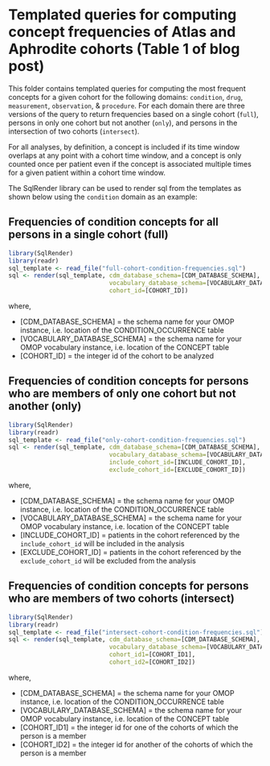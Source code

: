 # Templated queries for computing concept frequencies of Atlas and Aphrodite cohorts (Table 1 of blog post)

This folder contains templated queries for computing the most frequent concepts for a given cohort for the following domains: `condition`, `drug`, `measurement`, `observation`, & `procedure`. For each domain there are three versions of the query to return frequencies based on a single cohort (`full`), persons in only one cohort but not another (`only`), and persons in the intersection of two cohorts (`intersect`).

For all analyses, by definition, a concept is included if its time window overlaps at any point with a cohort time window, and a concept is only counted once per patient even if the concept is associated multiple times for a given patient within a cohort time window.

The SqlRender library can be used to render sql from the templates as shown below using the `condition` domain as an example:

## Frequencies of condition concepts for all persons in a single cohort (full)
```r
library(SqlRender)
library(readr)
sql_template <- read_file("full-cohort-condition-frequencies.sql")
sql <- render(sql_template, cdm_database_schema=[CDM_DATABASE_SCHEMA],
                            vocabulary_database_schema=[VOCABULARY_DATABASE_SCHEMA],
                            cohort_id=[COHORT_ID])
```
where,
* [CDM_DATABASE_SCHEMA] = the schema name for your OMOP instance, i.e. location of the CONDITION_OCCURRENCE table
* [VOCABULARY_DATABASE_SCHEMA] = the schema name for your OMOP vocabulary instance, i.e. location of the CONCEPT table
* [COHORT_ID] = the integer id of the cohort to be analyzed

## Frequencies of condition concepts for persons who are members of only one cohort but not another (only)
```r
library(SqlRender)
library(readr)
sql_template <- read_file("only-cohort-condition-frequencies.sql")
sql <- render(sql_template, cdm_database_schema=[CDM_DATABASE_SCHEMA],
                            vocabulary_database_schema=[VOCABULARY_DATABASE_SCHEMA],
                            include_cohort_id=[INCLUDE_COHORT_ID],
                            exclude_cohort_id=[EXCLUDE_COHORT_ID])
```
where,
* [CDM_DATABASE_SCHEMA] = the schema name for your OMOP instance, i.e. location of the CONDITION_OCCURRENCE table
* [VOCABULARY_DATABASE_SCHEMA] = the schema name for your OMOP vocabulary instance, i.e. location of the CONCEPT table
* [INCLUDE_COHORT_ID] = patients in the cohort referenced by the `include_cohort_id` will be included in the analysis
* [EXCLUDE_COHORT_ID] = patients in the cohort referenced by the `exclude_cohort_id` will be excluded from the analysis

## Frequencies of condition concepts for persons who are members of two cohorts (intersect)
```r
library(SqlRender)
library(readr)
sql_template <- read_file("intersect-cohort-condition-frequencies.sql")
sql <- render(sql_template, cdm_database_schema=[CDM_DATABASE_SCHEMA],
                            vocabulary_database_schema=[VOCABULARY_DATABASE_SCHEMA],
                            cohort_id1=[COHORT_ID1],
                            cohort_id2=[COHORT_ID2])
```
where,
* [CDM_DATABASE_SCHEMA] = the schema name for your OMOP instance, i.e. location of the CONDITION_OCCURRENCE table
* [VOCABULARY_DATABASE_SCHEMA] = the schema name for your OMOP vocabulary instance, i.e. location of the CONCEPT table
* [COHORT_ID1] = the integer id for one of the cohorts of which the person is a member
* [COHORT_ID2] = the integer id for another of the cohorts of which the person is a member


